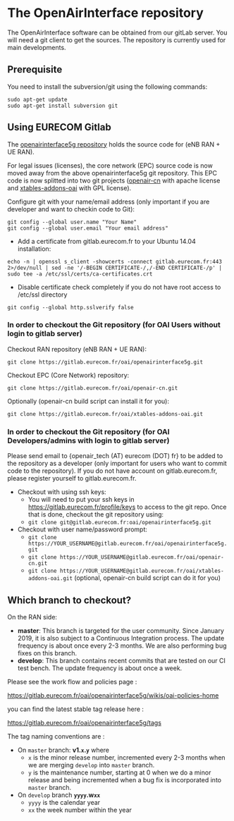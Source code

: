 # The OpenAirInterface repository

The OpenAirInterface software can be obtained from our gitLab
server. You will need a git client to get the sources. The repository
is currently used for main developments.

## Prerequisite

You need to install the subversion/git using the following commands:

```shell
sudo apt-get update
sudo apt-get install subversion git
```

## Using EURECOM Gitlab

The [openairinterface5g repository](https://gitlab.eurecom.fr/oai/openairinterface5g.git)
holds the source code for (eNB RAN + UE RAN).

For legal issues (licenses), the core network (EPC) source code is now moved away from
the above openairinterface5g git repository. This EPC code is now splitted into two git
projects ([openair-cn](https://gitlab.eurecom.fr/oai/openair-cn.git) with apache license
and [xtables-addons-oai](https://gitlab.eurecom.fr/oai/xtables-addons-oai.git) with GPL license).

Configure git with your name/email address (only important if you are developer and want to checkin code to Git):

```shell
git config --global user.name "Your Name"
git config --global user.email "Your email address"
```

- Add a certificate from gitlab.eurecom.fr to your Ubuntu 14.04 installation:

```shell
echo -n | openssl s_client -showcerts -connect gitlab.eurecom.fr:443 2>/dev/null | sed -ne '/-BEGIN CERTIFICATE-/,/-END CERTIFICATE-/p' | sudo tee -a /etc/ssl/certs/ca-certificates.crt
```

- Disable certificate check completely if you do not have root access to /etc/ssl directory

```shell
git config --global http.sslverify false
```

### In order to checkout the Git repository (for OAI Users without login to gitlab server)

Checkout RAN repository (eNB RAN + UE RAN):

```shell
git clone https://gitlab.eurecom.fr/oai/openairinterface5g.git
```

Checkout EPC (Core Network) repository:

```shell
git clone https://gitlab.eurecom.fr/oai/openair-cn.git
```

Optionally (openair-cn build script can install it for you):

```shell
git clone https://gitlab.eurecom.fr/oai/xtables-addons-oai.git
```

### In order to checkout the Git repository (for OAI Developers/admins with login to gitlab server)

Please send email to {openair_tech (AT) eurecom (DOT) fr} to be added to the repository
as a developer (only important for users who want to commit code to the repository). If
you do not have account on gitlab.eurecom.fr, please register yourself to gitlab.eurecom.fr.

* Checkout with using ssh keys:
   * You will need to put your ssh keys in https://gitlab.eurecom.fr/profile/keys
     to access to the git repo. Once that is done, checkout the git repository using:
   * `git clone git@gitlab.eurecom.fr:oai/openairinterface5g.git`
* Checkout with user name/password prompt:
   * `git clone https://YOUR_USERNAME@gitlab.eurecom.fr/oai/openairinterface5g.git`
   * `git clone https://YOUR_USERNAME@gitlab.eurecom.fr/oai/openair-cn.git`
   * `git clone https://YOUR_USERNAME@gitlab.eurecom.fr/oai/xtables-addons-oai.git` (optional, openair-cn build script can do it for you)

## Which branch to checkout?

On the RAN side:

* **master**: This branch is targeted for the user community. Since January 2019, it is also subject to a Continuous Integration process. The update frequency is about once every 2-3 months. We are also performing bug fixes on this branch.
* **develop**: This branch contains recent commits that are tested on our CI test bench. The update frequency is about once a week.

Please see the work flow and policies page :

https://gitlab.eurecom.fr/oai/openairinterface5g/wikis/oai-policies-home

you can find the latest stable tag release here :

https://gitlab.eurecom.fr/oai/openairinterface5g/tags

The tag naming conventions are :

- On `master` branch: **v1.`x`.`y`** where
  * `x` is the minor release number, incremented every 2-3 months when we are merging `develop` into `master` branch.
  * `y` is the maintenance number, starting at 0 when we do a minor release and being incremented when a bug fix is incorporated into `master` branch.
- On `develop` branch **`yyyy`.w`xx`**
  * `yyyy` is the calendar year
  * `xx` the week number within the year

